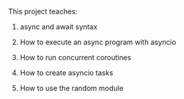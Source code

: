 This project teaches:

1) async and await syntax

2) How to execute an async program with asyncio

3) How to run concurrent coroutines

4) How to create asyncio tasks

5) How to use the random module
